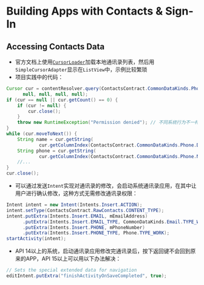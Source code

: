 # Building Apps with Contacts & Sign-In

## Accessing Contacts Data
+  官方文档上使用[`CursorLoader`](http://developer.android.com/reference/android/support/v4/content/CursorLoader.html)加载本地通讯录列表，然后用`SimpleCursorAdapter`显示在`ListView`中，示例比较繁琐
+  项目实践中的代码：

```java
Cursor cur = contentResolver.query(ContactsContract.CommonDataKinds.Phone.CONTENT_URI, 
      null, null, null, null);
if (cur == null || cur.getCount() == 0) {
    if (cur != null) {
        cur.close();
    }
    throw new RuntimeException("Permission denied"); // 不同系统行为不一样，有的是cursor为null，有的是cursor数据为空
}
while (cur.moveToNext()) {
    String name = cur.getString(
            cur.getColumnIndex(ContactsContract.CommonDataKinds.Phone.DISPLAY_NAME));
    String phone = cur.getString(
            cur.getColumnIndex(ContactsContract.CommonDataKinds.Phone.NUMBER));
    //...
}
cur.close();
```

+  可以通过发送`Intent`实现对通讯录的修改，会启动系统通讯录应用，在其中让用户进行确认修改，这种方式无需修改通讯录权限：

```java
Intent intent = new Intent(Intents.Insert.ACTION);
intent.setType(ContactsContract.RawContacts.CONTENT_TYPE);
intent.putExtra(Intents.Insert.EMAIL, mEmailAddress)
      .putExtra(Intents.Insert.EMAIL_TYPE, CommonDataKinds.Email.TYPE_WORK)
      .putExtra(Intents.Insert.PHONE, mPhoneNumber)
      .putExtra(Intents.Insert.PHONE_TYPE, Phone.TYPE_WORK);
startActivity(intent);
```

+  API 14以上的系统，启动通讯录应用修改完通讯录后，按下返回键不会回到原来的APP，API 15以上可以用以下办法解决：

```java
// Sets the special extended data for navigation
editIntent.putExtra("finishActivityOnSaveCompleted", true);
```
